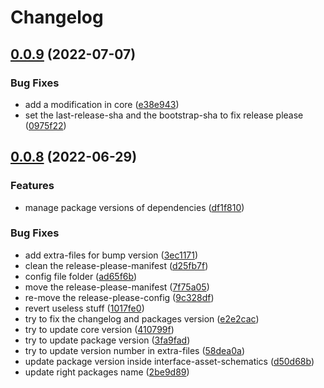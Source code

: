 # Changelog

## [0.0.9](https://github.com/intuiface/intuiface-cdk/compare/intuiface-cdk-v0.0.8...intuiface-cdk-v0.0.9) (2022-07-07)


### Bug Fixes

* add a modification in core ([e38e943](https://github.com/intuiface/intuiface-cdk/commit/e38e94397424cdd6b6aec27435011eb61d1dd67a))
* set the last-release-sha and the bootstrap-sha to fix release please ([0975f22](https://github.com/intuiface/intuiface-cdk/commit/0975f22e0ff7dc4543566bfd4f93b4f9ad5bb010))

## [0.0.8](https://github.com/intuiface/intuiface-cdk/compare/intuiface-cdk-v0.0.7...intuiface-cdk-v0.0.8) (2022-06-29)


### Features

* manage package versions of dependencies ([df1f810](https://github.com/intuiface/intuiface-cdk/commit/df1f8100f65037e3fd2321dcc43dd8e757d52905))


### Bug Fixes

* add extra-files for bump version ([3ec1171](https://github.com/intuiface/intuiface-cdk/commit/3ec1171c5804d299e039f4aa4c59008d1ecc9761))
* clean the release-please-manifest ([d25fb7f](https://github.com/intuiface/intuiface-cdk/commit/d25fb7f63b036eb8b650d3bd013b6a2616025d87))
* config file folder ([ad65f6b](https://github.com/intuiface/intuiface-cdk/commit/ad65f6b25a931559adc2338be1aec9823648123f))
* move the release-please-manifest ([7f75a05](https://github.com/intuiface/intuiface-cdk/commit/7f75a0574be466f77e5dc60a2acffff60906e0ef))
* re-move the release-please-config ([9c328df](https://github.com/intuiface/intuiface-cdk/commit/9c328dfe982e1dc95693289b7e44f4bfdf0b70f9))
* revert useless stuff ([1017fe0](https://github.com/intuiface/intuiface-cdk/commit/1017fe0804d4e2f18b2b599503e79a3665ca609a))
* try to fix the changelog and packages version ([e2e2cac](https://github.com/intuiface/intuiface-cdk/commit/e2e2cacdc4657a0ca24be377936022fbf775dd37))
* try to update core version ([410799f](https://github.com/intuiface/intuiface-cdk/commit/410799f491423709d69c8172ae2a59b734974879))
* try to update package version ([3fa9fad](https://github.com/intuiface/intuiface-cdk/commit/3fa9fad43d3d5beba63db0a02afb23d49d2a6e13))
* try to update version number in extra-files ([58dea0a](https://github.com/intuiface/intuiface-cdk/commit/58dea0adbe365282b2a9ecfb62de32ad7f27f4dc))
* update package version inside interface-asset-schematics ([d50d68b](https://github.com/intuiface/intuiface-cdk/commit/d50d68baa7d39eef50e5bcc27aefc80fb24653ee))
* update right packages name ([2be9d89](https://github.com/intuiface/intuiface-cdk/commit/2be9d89621f0554c4fe1441a10dceb06be8513ad))
